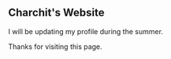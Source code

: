 
## Charchit's Website

I will be updating my profile during the summer.

Thanks for visiting this page.
